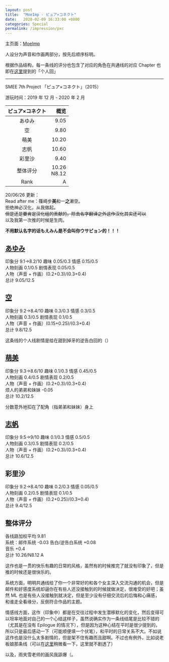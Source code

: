 ```yaml
---
layout: post
title:  "MoeImp - ピュア×コネクト"
date:   2020-02-09 16:33:00 +0800
categories: Special
permalink: /impression/pxc
---
```


主页面：[MoeImp](http://yoro.xyz/impression)

人设分为声音和作画两部分，按先后顺序标明。

根据作品结构，每一条线的评分也包含了对应的角色在共通线的对应 Chapter 也即在[这里](http://yoro.xyz/kawaiigirls/2019/12/23/pc-main.html)提到的「个人回」

---

SMEE 7th Project 「ピュア×コネクト」（2015）

游玩时间：2019 年 12 月 - 2020 年 2 月

| ピュア×コネクト | 概览 |
| :---------------: |---: |
| あゆみ | 9.05 |
| 空 | 9.80 |
| 萌美 | 10.20 |
| 志帆 | 10.60 |
| 彩里沙 | 9.40 |
| 整体评分 |10.26<br />N8.12|
| Rank |A|

20/06/26 更新：  
Read after me：篠崎步**美**和一**之**濑空。  
拒绝神必汉化，从我做起。  
~~但是还是要肯定汉化组的贡献的，除去名字翻译之外这作汉化其实还可以~~  
以及我第一次推的时候是生肉。

**不用默认名字的话もえみん是不会叫你ウサピョン的！！！**

## [あゆみ](http://yoro.xyz/kawaiigirls/2019/12/27/pc-ayumi-sora.html)

印象分 9.1→8.2/10 趣味 0.05/0.3 情感 0.15/0.5<br />
人物刻画 0.1/0.5 剧情表现 0.05/0.5<br />
人物（声音 + 作画）(0.2+0.3)/(0.3+0.4)<br />
总计 9.05/12.5

## [空](http://yoro.xyz/kawaiigirls/2019/12/27/pc-ayumi-sora.html)

印象分 9.2→8.4/10 趣味 0.3/0.3 情感 0.3/0.5<br />
人物刻画 0.3/0.5 剧情表现 0.1/0.5<br />
人物（声音 + 作画）(0.15+0.25)/(0.3+0.4)<br />
总计 9.8/12.5

这条线的个人线剧情是给在甜到掉牙的逆告白回的（）

## [萌美](http://yoro.xyz/kawaiigirls/2020/01/03/pc-moemi.html)

印象分 9.3→8.6/10 趣味 0.1/0.3 情感 0.45/0.5<br />
人物刻画 0.4/0.5 剧情表现 0.2/0.5<br />
人物（声音 + 作画）(0.2+0.3)/(0.3+0.4)<br />
烦人的弟弟和妹妹 -0.05<br />
总计 10.2/12.5

分数意外地扣在了配角（指弟弟和妹妹）身上

## [志帆](http://yoro.xyz/kawaiigirls/2020/01/07/pc-shiho.html)

印象分 9.5→9/10 趣味 0.1/0.3 情感 0.5/0.5<br />
人物刻画 0.3/0.5 剧情表现 0.2/0.5<br />
人物（声音 + 作画）(0.2+0.3)/(0.3+0.4)<br />
总计 10.6/12.5

## 彩里沙

印象分 9.2→8.4/10 趣味 0.2/0.3 情感 0.05/0.5<br />
人物刻画 0.2/0.5 剧情表现 0.1/0.5<br />
人物（声音 + 作画）(0.2+0.25)/(0.3+0.4)<br />
总计 9.4/12.5

## 整体评分

各线路加权平均 9.81<br />
系统：邮件系统 -0.03 告白/逆告白系统 +0.08<br />
音乐 +0.4<br />
总计 10.26/N8.12 A

这作也是一贯的快乐有趣的日常的风格，虽然有的时候推完了就没有印象了，但是推的时候还是很快乐的。

系统方面，明明共通线给了你一个非常好的和各个女主深入交流沟通的机会，但是邮件和好感度系统却逼你在有些人还没接触到的时候就做决定，很难受的好吧；虽然 ML 也是有些人没接触到就决定，但是至少没有仔细交流后的后悔和心痛感，和谁走全看缘分，反倒符合作品的主题。

情感线方面，这作（印象中）都是在交往过程中发生潜移默化的变化，然后变得可以坦率地面对自己的一个心结这样子，虽然说确实作为一条线结尾是比较不错的（尤其是在没有 Epilogue 的情况下），但是因为这种心结在平时是很少提到的，所以只是最后感动一下（可能顺便填一个伏笔），和平时的日常关系不大。不如说这作也是没什么太多剧情的，但是架不住有趣而且甜啊。不过也有例外，比如说老板娘那条线（可以在[这里](http://yoro.xyz/kawaiigirls/2020/01/07/pc-shiho.html)稍微看一下，这里就不剧透了）

以及，雨夹雪老师的画风我舔爆（。
